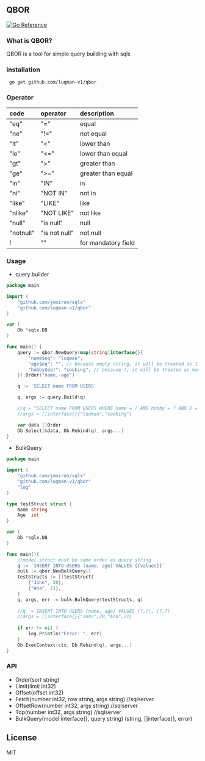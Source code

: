 ## QBOR

[![Go Reference](https://pkg.go.dev/badge/github.com/luqman-v1/qbor.svg)](https://pkg.go.dev/github.com/luqman-v1/qbor)

### What is QBOR?

QBOR is a tool for simple query building with sqlx

### installation
```
 go get github.com/luqman-v1/qbor
```

### Operator 
| code | operator | description        |
|:--- |:---------|:-------------------|
|"eq" |     "=" | equal              |
|"ne" |     "!=" | not equal          |
|"lt" |     "<" | lower than         |
|"le" |     "<=" | lower than equal   |
|"gt" |     ">" | greater than       |
|"ge" |     ">=" | greater than equal |
|"in" |     "IN" | in                 |
|"ni" |     "NOT IN" | not in             |
|"like" |   "LIKE"   | like               |
|"nlike" |  "NOT LIKE"    | not like           |
|"null" |   "is null"   | null               |
|"notnull" |"is not null"      | not null           |
| ! |  "" | for mandatory field    |

### Usage

* query builder

```go
package main

import (
    "github.com/jmoiron/sqlx"
    "github.com/luqman-v1/qbor"
)

var (
    Db *sqlx.DB
)

func main() {
    query := qbor.NewQuery(map[string]interface{}{
        "name$eq": "luqman",
        "age$eq": "", // because empty string, it will be treated as 1 = 1
        "hobby$eq!": "cooking", // because !, it will be treated as mandatory field
    }).Order("name,-age")

    q := `SELECT name FROM USERS`

    q, args := query.Build(q)

    //q = "SELECT name FROM USERS WHERE name = ? AND hobby = ? AND 1 = 1 order by name asc, age desc"
    //args = []interface{}{"luqman","cooking"}

    var data []Order
    Db.Select(&data, Db.Rebind(q), args...)
}

```

* BulkQuery

```go
package main

import (
    "github.com/jmoiron/sqlx"
    "github.com/luqman-v1/qbor"
    "log"
)

type testStruct struct {
    Name string
    Age  int
}

var (
    Db *sqlx.DB
)

func main(){
    //model struct must be same order as query string
    q := `INSERT INTO USERS (name, age) VALUES {{values}}`
    bulk := qbor.NewBulkQuery()
    testStructs := []testStruct{
        {"John", 20},
        {"Ana", 21},
    }
    q, args, err := bulk.BulkQuery(testStructs, q)
    
    //q  = INSERT INTO USERS (name, age) VALUES (?,?), (?,?)
    //args = []interface{}{"John",20,"Ana",21}
    
    if err != nil {
        log.Println("Error: ", err)
    }
    Db.ExecContext(ctx, Db.Rebind(q), args...)
}


```


### API

- Order(sort string)
- Limit(limit int32) 
- Offset(offset int32)
- Fetch(number int32, row string, args string) //sqlserver
- OffsetRow(number int32, args string)  //sqlserver
- Top(number int32, args string) //sqlserver
- BulkQuery(model interface{}, query string) (string, []interface{}, error)



License
----

MIT

